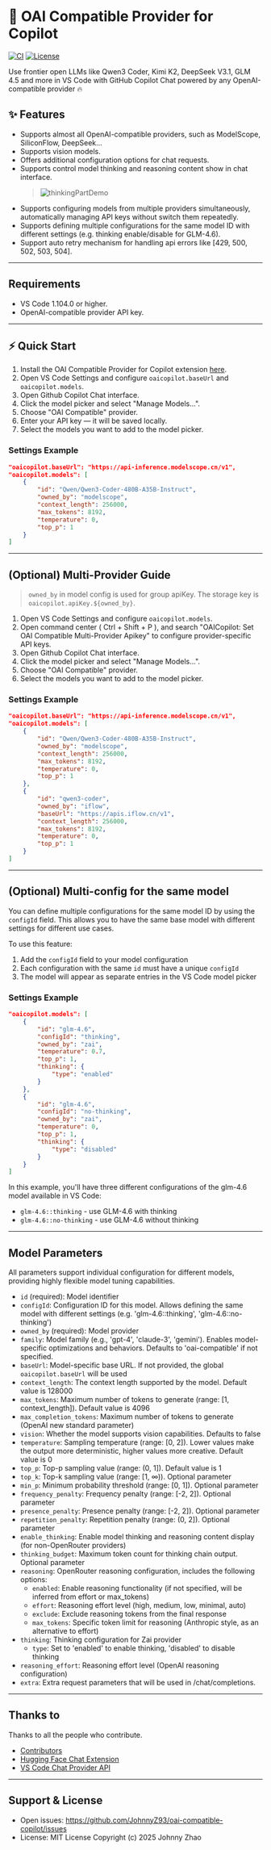 # 🤗 OAI Compatible Provider for Copilot

[![CI](https://github.com/JohnnyZ93/oai-compatible-copilot/actions/workflows/release.yml/badge.svg)](https://github.com/JohnnyZ93/oai-compatible-copilot/actions)
[![License](https://img.shields.io/github/license/JohnnyZ93/oai-compatible-copilot?color=orange&label=License)](https://github.com/JohnnyZ93/oai-compatible-copilot/blob/main/LICENSE)

Use frontier open LLMs like Qwen3 Coder, Kimi K2, DeepSeek V3.1, GLM 4.5 and more in VS Code with GitHub Copilot Chat powered by any OpenAI-compatible provider 🔥

## ✨ Features
- Supports almost all OpenAI-compatible providers, such as ModelScope, SiliconFlow, DeepSeek...
- Supports vision models.
- Offers additional configuration options for chat requests.
- Supports control model thinking and reasoning content show in chat interface.
  > ![thinkingPartDemo](./assets/thinkingPartDemo.png)
- Supports configuring models from multiple providers simultaneously, automatically managing API keys without switch them repeatedly.
- Supports defining multiple configurations for the same model ID with different settings (e.g. thinking enable/disable for GLM-4.6).
- Support auto retry mechanism for handling api errors like [429, 500, 502, 503, 504].
---

## Requirements
- VS Code 1.104.0 or higher.
- OpenAI-compatible provider API key.
---

## ⚡ Quick Start
1. Install the OAI Compatible Provider for Copilot extension [here](https://marketplace.visualstudio.com/items?itemName=johnny-zhao.oai-compatible-copilot).
2. Open VS Code Settings and configure `oaicopilot.baseUrl` and `oaicopilot.models`.
3. Open Github Copilot Chat interface.
4. Click the model picker and select "Manage Models...".
5. Choose "OAI Compatible" provider.
6. Enter your API key — it will be saved locally.
7. Select the models you want to add to the model picker.

### Settings Example

```json
"oaicopilot.baseUrl": "https://api-inference.modelscope.cn/v1",
"oaicopilot.models": [
    {
        "id": "Qwen/Qwen3-Coder-480B-A35B-Instruct",
        "owned_by": "modelscope",
        "context_length": 256000,
        "max_tokens": 8192,
        "temperature": 0,
        "top_p": 1
    }
]
```
---

## (Optional) Multi-Provider Guide

> `owned_by` in model config is used for group apiKey. The storage key is `oaicopilot.apiKey.${owned_by}`.

1. Open VS Code Settings and configure `oaicopilot.models`.
2. Open command center ( Ctrl + Shift + P ), and search "OAICopilot: Set OAI Compatible Multi-Provider Apikey" to configure provider-specific API keys.
3. Open Github Copilot Chat interface.
4. Click the model picker and select "Manage Models...".
5. Choose "OAI Compatible" provider.
6. Select the models you want to add to the model picker.

### Settings Example

```json
"oaicopilot.baseUrl": "https://api-inference.modelscope.cn/v1",
"oaicopilot.models": [
    {
        "id": "Qwen/Qwen3-Coder-480B-A35B-Instruct",
        "owned_by": "modelscope",
        "context_length": 256000,
        "max_tokens": 8192,
        "temperature": 0,
        "top_p": 1
    },
    {
        "id": "qwen3-coder",
        "owned_by": "iflow",
        "baseUrl": "https://apis.iflow.cn/v1",
        "context_length": 256000,
        "max_tokens": 8192,
        "temperature": 0,
        "top_p": 1
    }
]
```

---

## (Optional) Multi-config for the same model

You can define multiple configurations for the same model ID by using the `configId` field. This allows you to have the same base model with different settings for different use cases.

To use this feature:

1. Add the `configId` field to your model configuration
2. Each configuration with the same `id` must have a unique `configId`
3. The model will appear as separate entries in the VS Code model picker

### Settings Example

```json
"oaicopilot.models": [
    {
        "id": "glm-4.6",
        "configId": "thinking",
        "owned_by": "zai",
        "temperature": 0.7,
        "top_p": 1,
        "thinking": {
            "type": "enabled"
        }
    },
    {
        "id": "glm-4.6",
        "configId": "no-thinking",
        "owned_by": "zai",
        "temperature": 0,
        "top_p": 1,
        "thinking": {
            "type": "disabled"
        }
    }
]
```

In this example, you'll have three different configurations of the glm-4.6 model available in VS Code:
- `glm-4.6::thinking` - use GLM-4.6 with thinking
- `glm-4.6::no-thinking` - use GLM-4.6 without thinking

---

## Model Parameters
All parameters support individual configuration for different models, providing highly flexible model tuning capabilities.

- `id` (required): Model identifier
- `configId`: Configuration ID for this model. Allows defining the same model with different settings (e.g. 'glm-4.6::thinking', 'glm-4.6::no-thinking')
- `owned_by` (required): Model provider
- `family`: Model family (e.g., 'gpt-4', 'claude-3', 'gemini'). Enables model-specific optimizations and behaviors. Defaults to 'oai-compatible' if not specified.
- `baseUrl`: Model-specific base URL. If not provided, the global `oaicopilot.baseUrl` will be used
- `context_length`: The context length supported by the model. Default value is 128000
- `max_tokens`: Maximum number of tokens to generate (range: [1, context_length]). Default value is 4096
- `max_completion_tokens`: Maximum number of tokens to generate (OpenAI new standard parameter)
- `vision`: Whether the model supports vision capabilities. Defaults to false
- `temperature`: Sampling temperature (range: [0, 2]). Lower values make the output more deterministic, higher values more creative. Default value is 0
- `top_p`: Top-p sampling value (range: (0, 1]). Default value is 1
- `top_k`: Top-k sampling value (range: [1, ∞)). Optional parameter
- `min_p`: Minimum probability threshold (range: [0, 1]). Optional parameter
- `frequency_penalty`: Frequency penalty (range: [-2, 2]). Optional parameter
- `presence_penalty`: Presence penalty (range: [-2, 2]). Optional parameter
- `repetition_penalty`: Repetition penalty (range: (0, 2]). Optional parameter
- `enable_thinking`: Enable model thinking and reasoning content display (for non-OpenRouter providers)
- `thinking_budget`: Maximum token count for thinking chain output. Optional parameter
- `reasoning`: OpenRouter reasoning configuration, includes the following options:
  - `enabled`: Enable reasoning functionality (if not specified, will be inferred from effort or max_tokens)
  - `effort`: Reasoning effort level (high, medium, low, minimal, auto)
  - `exclude`: Exclude reasoning tokens from the final response
  - `max_tokens`: Specific token limit for reasoning (Anthropic style, as an alternative to effort)
- `thinking`: Thinking configuration for Zai provider
  - `type`: Set to 'enabled' to enable thinking, 'disabled' to disable thinking
- `reasoning_effort`: Reasoning effort level (OpenAI reasoning configuration)
- `extra`: Extra request parameters that will be used in /chat/completions.
---

## Thanks to

Thanks to all the people who contribute.

- [Contributors](https://github.com/JohnnyZ93/oai-compatible-copilot/graphs/contributors)
- [Hugging Face Chat Extension](https://github.com/huggingface/huggingface-vscode-chat)
- [VS Code Chat Provider API](https://code.visualstudio.com/api/extension-guides/ai/language-model-chat-provider)

---

## Support & License
- Open issues: https://github.com/JohnnyZ93/oai-compatible-copilot/issues
- License: MIT License Copyright (c) 2025 Johnny Zhao
